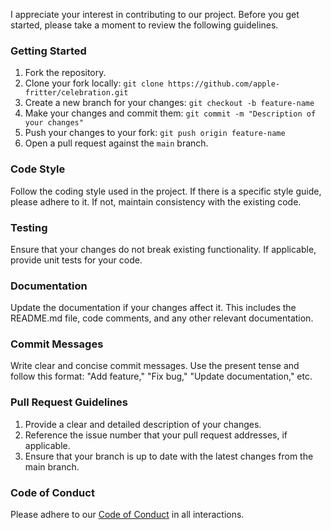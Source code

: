 I appreciate your interest in contributing to our project. Before you get started, please take a moment to review the following guidelines.

### Getting Started

1. Fork the repository.
2. Clone your fork locally: `git clone https://github.com/apple-fritter/celebration.git`
3. Create a new branch for your changes: `git checkout -b feature-name`
4. Make your changes and commit them: `git commit -m "Description of your changes"`
5. Push your changes to your fork: `git push origin feature-name`
6. Open a pull request against the `main` branch.

### Code Style

Follow the coding style used in the project. If there is a specific style guide, please adhere to it. If not, maintain consistency with the existing code.

### Testing

Ensure that your changes do not break existing functionality. If applicable, provide unit tests for your code.

### Documentation

Update the documentation if your changes affect it. This includes the README.md file, code comments, and any other relevant documentation.

### Commit Messages

Write clear and concise commit messages. Use the present tense and follow this format: "Add feature," "Fix bug," "Update documentation," etc.

### Pull Request Guidelines

1. Provide a clear and detailed description of your changes.
2. Reference the issue number that your pull request addresses, if applicable.
3. Ensure that your branch is up to date with the latest changes from the main branch.

### Code of Conduct

Please adhere to our [Code of Conduct](CODE_OF_CONDUCT.md) in all interactions.